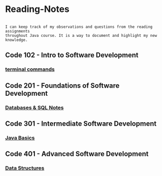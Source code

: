 # Reading-Notes

```

I can keep track of my observations and questions from the reading assignments
throughout Java course. It is a way to document and highlight my new knowledge.

```

## Code 102 - Intro to Software Development

### [terminal commands](terminal.md)

## Code 201 - Foundations of Software Development

### [Databases & SQL Notes](sql-notes.md)

## Code 301 - Intermediate Software Development

### [Java Basics](Java-Basics.md)

## Code 401 - Advanced Software Development

### [Data Structures](Data-Structures.md)
